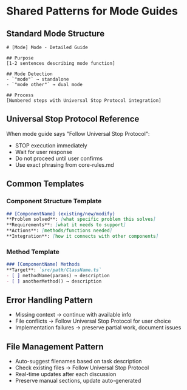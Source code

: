 # Shared Patterns for Mode Guides

## Standard Mode Structure
```
# [Mode] Mode - Detailed Guide

## Purpose
[1-2 sentences describing mode function]

## Mode Detection
- `"mode"` → standalone
- `"mode other"` → dual mode

## Process
[Numbered steps with Universal Stop Protocol integration]
```

## Universal Stop Protocol Reference
When mode guide says "Follow Universal Stop Protocol":
- STOP execution immediately
- Wait for user response
- Do not proceed until user confirms
- Use exact phrasing from core-rules.md

## Common Templates

### Component Structure Template
```markdown
## [ComponentName] (existing/new/modify)
**Problem solved**: [what specific problem this solves]
**Requirements**: [what it needs to support]
**Actions**: [methods/functions needed]
**Integration**: [how it connects with other components]
```

### Method Template
```markdown
### [ComponentName] Methods
**Target**: `src/path/ClassName.ts`
- [ ] methodName(params) → description
- [ ] anotherMethod() → description
```

## Error Handling Pattern
- Missing context → continue with available info
- File conflicts → Follow Universal Stop Protocol for user choice
- Implementation failures → preserve partial work, document issues

## File Management Pattern
- Auto-suggest filenames based on task description
- Check existing files → Follow Universal Stop Protocol
- Real-time updates after each discussion
- Preserve manual sections, update auto-generated